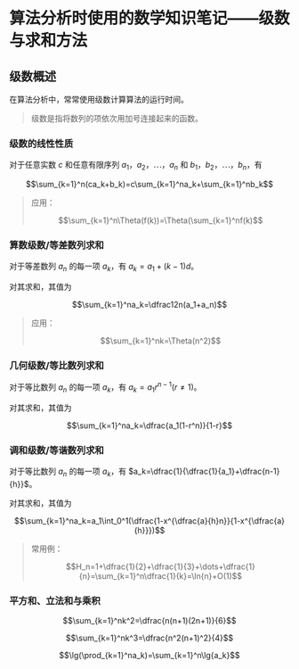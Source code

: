 # 算法分析时使用的数学知识笔记——级数与求和方法

## 级数概述

在算法分析中，常常使用级数计算算法的运行时间。

> 级数是指将数列的项依次用加号连接起来的函数。

### 级数的线性性质

对于任意实数 $c$ 和任意有限序列 $a_1$，$a_2$，$\cdots$，$a_n$ 和 $b_1$，$b_2$，$\cdots$，$b_n$，有

$$\sum_{k=1}^n(ca_k+b_k)=c\sum_{k=1}^na_k+\sum_{k=1}^nb_k$$

> 应用：
>
> $$\sum_{k=1}^n\Theta(f(k))=\Theta(\sum_{k=1}^nf(k)$$

### 算数级数/等差数列求和

对于等差数列 $a_n$ 的每一项 $a_k$，有 $a_k=a_1+(k-1)d$。

对其求和，其值为

$$\sum_{k=1}^na_k=\dfrac12n(a_1+a_n)$$

> 应用：
>
> $$\sum_{k=1}^nk=\Theta(n^2)$$

### 几何级数/等比数列求和

对于等比数列 $a_n$ 的每一项 $a_k$，有 $a_k=a_1r^{n-1}(r\neq1)$。

对其求和，其值为

$$\sum_{k=1}^na_k=\dfrac{a_1(1-r^n)}{1-r}$$

### 调和级数/等谐数列求和

对于等比数列 $a_n$ 的每一项 $a_k$，有 $a_k=\dfrac{1}{\dfrac{1}{a_1}+\dfrac{n-1}{h}}$。

对其求和，其值为

$$\sum_{k=1}^na_k=a_1\int_0^1(\dfrac{1-x^{\dfrac{a}{h}n}}{1-x^{\dfrac{a}{h}}})$$

> 常用例：
>
> $$H_n=1+\dfrac{1}{2}+\dfrac{1}{3}+\dots+\dfrac{1}{n}=\sum_{k=1}^n\dfrac{1}{k}=\ln{n}+O(1)$$

### 平方和、立法和与乘积

$$\sum_{k=1}^nk^2=\dfrac{n(n+1)(2n+1)}{6}$$

$$\sum_{k=1}^nk^3=\dfrac{n^2(n+1)^2}{4}$$

$$\lg(\prod_{k=1}^na_k)=\sum_{k=1}^n\lg{a_k}$$
